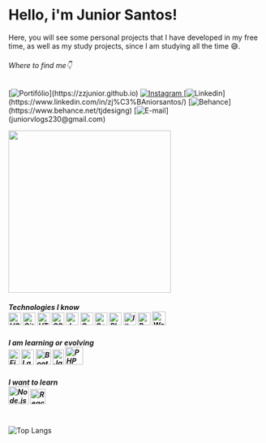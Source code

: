 # Hello, i'm Junior Santos!
Here, you will see some personal projects that I have developed in my free time, as well as my study projects, since I am studying all the time 😅.
###### Where to find me👇
[![Portifólio](	https://img.shields.io/badge/website-000000?style=for-the-badge&logo=About.me&logoColor=rgb(201,204,203)&color=black)](https://zzjunior.github.io) [![Instagram](https://img.shields.io/badge/Instagram-E4405F?style=for-the-badge&logo=instagram&logoColor=rgb(201,204,203)&color=black)
](https://www.instagram.com/siga_tj/) [![Linkedin](https://img.shields.io/badge/LinkedIn-0077B5?style=for-the-badge&logo=linkedin&logoColor=rgb(201,204,203)&color=black)](https://www.linkedin.com/in/zj%C3%BAniorsantos/) [![Behance](https://img.shields.io/badge/-Behance-blue?style=for-the-badge&logo=behance&logoColor=rgb(201,204,203)&color=black)](https://www.behance.net/tjdesigng) [![E-mail](https://img.shields.io/badge/Gmail-D14836?style=for-the-badge&logo=gmail&logoColor=rgb(201,204,203)&color=black)](juniorvlogs230@gmail.com) 

<img src="https://github.com/zzjunior/zzjunior/assets/85785394/7c0f18a4-2e3e-4165-95e1-6f3ad7491447" width="320" />

<h5>Technologies I know
<div style="display:inline; backgorun-color:⬛;"></br>
<img height="25" width="25" src="https://cdn.jsdelivr.net/gh/devicons/devicon/icons/vscode/vscode-original.svg" alt="VSCode" title="Visual Studio Code"/>
<img height="25" width="25" src="https://cdn.jsdelivr.net/gh/devicons/devicon/icons/git/git-original.svg" alt="Git" title="Git">
<img height="25" width="25" src="https://cdn.jsdelivr.net/gh/devicons/devicon/icons/html5/html5-original.svg" alt="HTML5" title="HTML5">
<img height="25" width="25" src="https://cdn.jsdelivr.net/gh/devicons/devicon/icons/css3/css3-original.svg" alt="CSS3" title="CSS3">
<img height="25" width="25" src="https://cdn.jsdelivr.net/gh/devicons/devicon/icons/javascript/javascript-original.svg" alt="JavaScript" title="JavaScript"
<img height="35" width="35" src="https://cdn.jsdelivr.net/gh/devicons/devicon/icons/php/php-original.svg" alt="PHP" title="PHP">
<img height="25" width="25" src="https://cdn.jsdelivr.net/gh/devicons/devicon/icons/c/c-original.svg" alt="C" title="C">
<img height="25" width="25" src="https://cdn.jsdelivr.net/gh/devicons/devicon/icons/cplusplus/cplusplus-original.svg" alt="C++" title="C++">
<img height="25" width="25" src="https://cdn.jsdelivr.net/gh/devicons/devicon/icons/photoshop/photoshop-original.svg" alt="Photoshop" title="Adobe Photoshop">
<img height="25" width="25" src="https://cdn.jsdelivr.net/gh/devicons/devicon/icons/illustrator/illustrator-line.svg" alt="Illustrator" title="Adobe Illustrator">
<img height="25" width="25" src="https://cdn.jsdelivr.net/gh/devicons/devicon/icons/premierepro/premierepro-original.svg" alt="Premiere Pro" title="Adobe Premiere Pro">
<img height="27" width="27" src="https://cdn.jsdelivr.net/gh/devicons/devicon/icons/wordpress/wordpress-plain.svg" alt="WordPress" title="WordPress">
  </div></h5>

<h5>I am learning or evolving
  <div style="display: inline"><br>
  <img height="30" width="22" src="https://cdn.jsdelivr.net/gh/devicons/devicon/icons/figma/figma-original.svg" title="Figma" />
  <img height="30" width="25" src="https://cdn.jsdelivr.net/gh/devicons/devicon@latest/icons/laravel/laravel-original.svg" title="Laravel" />
  <img height="30" width="30" src="https://cdn.jsdelivr.net/gh/devicons/devicon/icons/bootstrap/bootstrap-original.svg" title="Bootstrap" />
  <img height="30" width="22" src="https://cdn.jsdelivr.net/gh/devicons/devicon/icons/javascript/javascript-original.svg" title="JavaScript" />
  <img height="35" width="35" src="https://cdn.jsdelivr.net/gh/devicons/devicon/icons/php/php-original.svg" title="PHP" />
  </div>
</h5>
  <h5>I want to learn
  <div style="display:inline;margin:1rem;margin-top:1rem"></br>
  <img height="35" width="40" src="https://cdn.jsdelivr.net/gh/devicons/devicon@latest/icons/nodejs/nodejs-plain-wordmark.svg" title="Node.js" />
  <img height="30" width="30" src="https://cdn.jsdelivr.net/gh/devicons/devicon/icons/react/react-original.svg" title="React Native" />
  </div>
  </h5>

<h1></h1>
  
![Top Langs](https://github-readme-stats.vercel.app/api/top-langs/?username=zzjunior&layout=compact&size_weight=0.5&count_weight=0.5&hide_title=true&theme=transparent&locale=pt-br&hide_border=true#gh-light-mode-only)

</details>
</h5>
